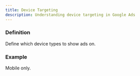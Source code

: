 ```yaml
---
title: Device Targeting
description: Understanding device targeting in Google Ads
---
```


### Definition
Define which device types to show ads on.  

### Example
Mobile only.